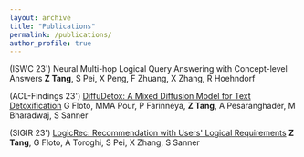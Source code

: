 ```yaml
---
layout: archive
title: "Publications"
permalink: /publications/
author_profile: true
---
```


(ISWC 23') Neural Multi-hop Logical Query Answering with Concept-level Answers
**Z Tang**, S Pei, X Peng, F Zhuang, X Zhang, R Hoehndorf

(ACL-Findings 23') [DiffuDetox: A Mixed Diffusion Model for Text Detoxification](https://aclanthology.org/2023.findings-acl.478/)
G Floto, MMA Pour, P Farinneya, **Z Tang**, A Pesaranghader, M Bharadwaj, S Sanner

(SIGIR 23') [LogicRec: Recommendation with Users' Logical Requirements](https://dl.acm.org/doi/10.1145/3539618.3592012)
**Z Tang**, G Floto, A Toroghi, S Pei, X Zhang, S Sanner


<!-- {% if author.googlescholar %}
  You can also find my articles on <u><a href="{{author.googlescholar}}">my Google Scholar profile</a>.</u>
{% endif %}

{% include base_path %}

{% for post in site.publications reversed %}
  {% include archive-single.html %}
{% endfor %} -->
